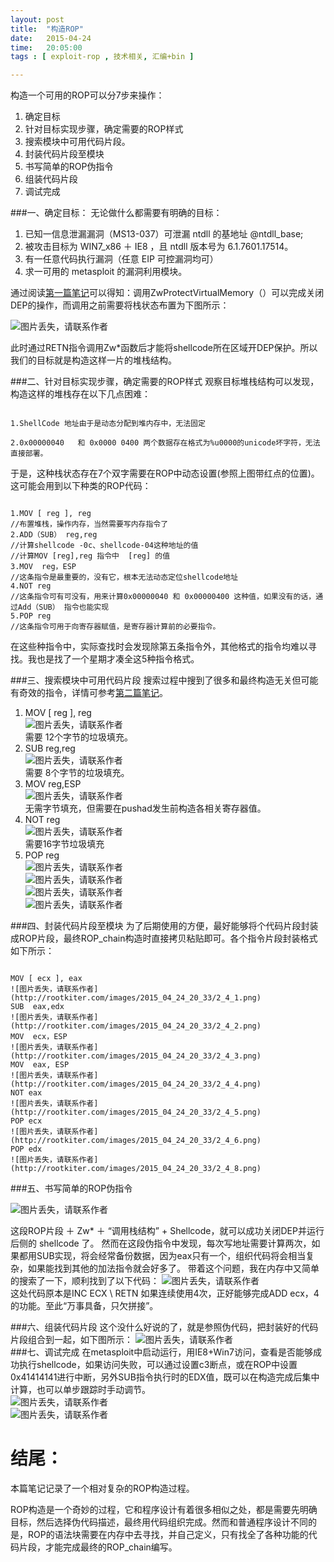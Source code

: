 ```yaml
---
layout: post
title:  "构造ROP"
date:   2015-04-24
time:   20:05:00 
tags : [ exploit-rop , 技术相关, 汇编+bin ]

---
```


构造一个可用的ROP可以分7步来操作：


1. 确定目标  
2. 针对目标实现步骤，确定需要的ROP样式  
3. 搜索模块中可用代码片段。  
4. 封装代码片段至模块  
5. 书写简单的ROP伪指令  
6. 组装代码片段  
7. 调试完成  
  

###一、确定目标：
无论做什么都需要有明确的目标：

1. 已知一信息泄漏漏洞（MS13-037）可泄漏 ntdll 的基地址 @ntdll_base;
2. 被攻击目标为 WIN7_x86 ＋ IE8 ，且 ntdll 版本号为 6.1.7601.17514。
3. 有一任意代码执行漏洞（任意 EIP 可控漏洞均可）
4. 求一可用的 metasploit 的漏洞利用模块。

通过阅读[第一篇笔记](/2014/02/28/ROPIntroduce.html "ROP介绍")可以得知：调用ZwProtectVirtualMemory（）可以完成关闭DEP的操作，而调用之前需要将栈状态布置为下图所示：

![图片丢失，请联系作者](http://rootkiter.com/images/2015_04_24_20_33/2_1_1.png)

此时通过RETN指令调用Zw*函数后才能将shellcode所在区域开DEP保护。所以我们的目标就是构造这样一片的堆栈结构。

###二、针对目标实现步骤，确定需要的ROP样式
观察目标堆栈结构可以发现，构造这样的堆栈存在以下几点困难：

<code>
1.ShellCode 地址由于是动态分配到堆内存中，无法固定<br>
2.0x00000040   和 0x0000 0400 两个数据存在格式为%u0000的unicode坏字符，无法直接部署。
</code>

于是，这种栈状态存在7个双字需要在ROP中动态设置(参照上图带红点的位置)。这可能会用到以下种类的ROP代码：

<code>
1.MOV [ reg ], reg   
//布置堆栈，操作内存，当然需要写内存指令了  
2.ADD（SUB） reg,reg     
//计算shellcode -0c、shellcode-04这种地址的值  
//计算MOV [reg],reg 指令中  [reg] 的值  
3.MOV  reg，ESP    
//这条指令是最重要的，没有它，根本无法动态定位shellcode地址  
4.NOT reg         
//这条指令可有可没有，用来计算0x00000040 和 0x00000400 这种值，如果没有的话，通过Add（SUB） 指令也能实现  
5.POP reg			 
//这条指令可用于向寄存器赋值，是寄存器计算前的必要指令。  
</code>

在这些种指令中，实际查找时会发现除第五条指令外，其他格式的指令均难以寻找。我也是找了一个星期才凑全这5种指令格式。

###三、搜索模块中可用代码片段
搜索过程中搜到了很多和最终构造无关但可能有奇效的指令，详情可参考[第二篇笔记](/2015/04/23/GOLD_IN_THE_NTDLL.html "NTDLL空间")。  
1. MOV [ reg ], reg  
![图片丢失，请联系作者](http://rootkiter.com/images/2015_04_24_20_33/2_3_1.png)  
需要 12个字节的垃圾填充。  
2. SUB reg,reg<br>
![图片丢失，请联系作者](http://rootkiter.com/images/2015_04_24_20_33/2_3_2.png)  
需要 8个字节的垃圾填充。  
3. MOV reg,ESP  
![图片丢失，请联系作者](http://rootkiter.com/images/2015_04_24_20_33/2_3_3.png)  
无需字节填充，但需要在pushad发生前构造各相关寄存器值。  
4. NOT reg  
![图片丢失，请联系作者](http://rootkiter.com/images/2015_04_24_20_33/2_3_4.png)  
需要16字节垃圾填充  
5. POP reg  
![图片丢失，请联系作者](http://rootkiter.com/images/2015_04_24_20_33/2_3_5.png)  
![图片丢失，请联系作者](http://rootkiter.com/images/2015_04_24_20_33/2_3_6.png)  
![图片丢失，请联系作者](http://rootkiter.com/images/2015_04_24_20_33/2_3_7.png)  
![图片丢失，请联系作者](http://rootkiter.com/images/2015_04_24_20_33/2_3_8.png)  

###四、封装代码片段至模块
为了后期使用的方便，最好能够将个代码片段封装成ROP片段，最终ROP_chain构造时直接拷贝粘贴即可。各个指令片段封装格式如下所示：

<code>
MOV [ ecx ], eax   
![图片丢失，请联系作者](http://rootkiter.com/images/2015_04_24_20_33/2_4_1.png)  
SUB  eax,edx    
![图片丢失，请联系作者](http://rootkiter.com/images/2015_04_24_20_33/2_4_2.png)  
MOV  ecx，ESP    
![图片丢失，请联系作者](http://rootkiter.com/images/2015_04_24_20_33/2_4_3.png)  
MOV  eax, ESP    
![图片丢失，请联系作者](http://rootkiter.com/images/2015_04_24_20_33/2_4_4.png)  
NOT eax          
![图片丢失，请联系作者](http://rootkiter.com/images/2015_04_24_20_33/2_4_5.png)  
POP ecx        
![图片丢失，请联系作者](http://rootkiter.com/images/2015_04_24_20_33/2_4_6.png)  
POP edx         
![图片丢失，请联系作者](http://rootkiter.com/images/2015_04_24_20_33/2_4_8.png)  
</code>

###五、书写简单的ROP伪指令

![图片丢失，请联系作者](http://rootkiter.com/images/2015_04_24_20_33/2_5_1.png)  

这段ROP片段 ＋ Zw* ＋ “调用栈结构” + Shellcode，就可以成功关闭DEP并运行后侧的 shellcode 了。 
然而在这段伪指令中发现，每次写地址需要计算两次，如果都用SUB实现，将会经常备份数据，因为eax只有一个，组织代码将会相当复杂，如果能找到其他的加法指令就会好多了。
带着这个问题，我在内存中又简单的搜索了一下，顺利找到了以下代码：
![图片丢失，请联系作者](http://rootkiter.com/images/2015_04_24_20_33/2_5_2.png)  
这处代码原本是INC ECX \  RETN 如果连续使用4次，正好能够完成ADD ecx，4的功能。至此“万事具备，只欠拼接”。

###六、组装代码片段
这个没什么好说的了，就是参照伪代码，把封装好的代码片段组合到一起，如下图所示：
![图片丢失，请联系作者](http://rootkiter.com/images/2015_04_24_20_33/2_6_1.png)  
###七、调试完成
在metasploit中启动运行，用IE8+Win7访问，查看是否能够成功执行shellcode，如果访问失败，可以通过设置c3断点，或在ROP中设置0x41414141进行中断，另外SUB指令执行时的EDX值，既可以在构造完成后集中计算，也可以单步跟踪时手动调节。  
![图片丢失，请联系作者](http://rootkiter.com/images/2015_04_24_20_33/2_7_1.png)  
![图片丢失，请联系作者](http://rootkiter.com/images/2015_04_24_20_33/2_7_2.png)  

# 结尾：
本篇笔记记录了一个相对复杂的ROP构造过程。

ROP构造是一个奇妙的过程，它和程序设计有着很多相似之处，都是需要先明确目标，然后选择伪代码描述，最终用代码组织完成。然而和普通程序设计不同的是，ROP的语法块需要在内存中去寻找，并自己定义，只有找全了各种功能的代码片段，才能完成最终的ROP_chain编写。



